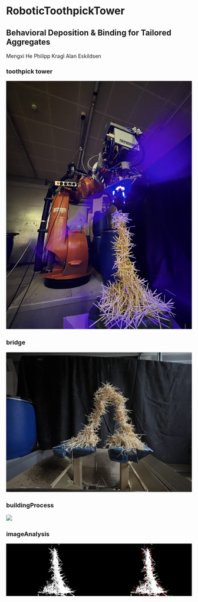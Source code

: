 # RoboticToothpickTower


## Behavioral Deposition & Binding for Tailored Aggregates
Mengxi He
Philipp Kragl
Alan Eskildsen

### toothpick tower
![](imgs/000_Best.JPG)

### bridge
![](imgs/Bridge.JPG)

### buildingProcess
![](imgs/Process.gif)

### imageAnalysis
![](imgs/opencv_frame_32.png)

